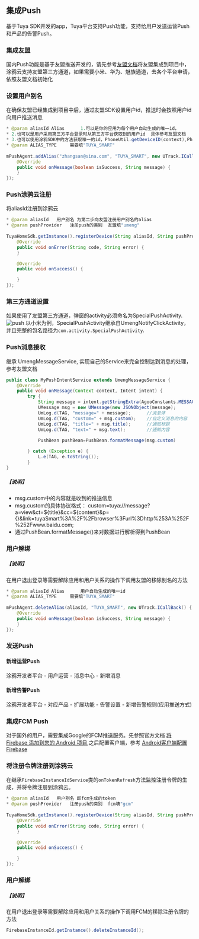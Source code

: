 ## 集成Push

基于Tuya SDK开发的app，Tuya平台支持Push功能，支持给用户发送运营Push和产品的告警Push。

### 集成友盟

国内Push功能是基于友盟推送开发的，请先参考[友盟文档](https://developer.umeng.com/docs/66632/detail/66744)将友盟集成到项目中，涂鸦云支持友盟第三方通道，如果需要小米、华为、魅族通道，去各个平台申请，依照友盟文档初始化

### 设置用户别名

在确保友盟已经集成到项目中后，通过友盟SDK设置用户id，推送时会按照用户id向用户推送消息

```java
* @param aliasId Alias		1.可以是你的应用为每个用户自动生成的唯一id，
* 2.也可以是用户采用第三方平台登录时从第三方平台获取到的用户id  具体参考友盟文档
* 3.也可以使用涂鸦SDK中的方法获取唯一的id，PhoneUtil.getDeviceID(context),PhoneUtil位于com.tuya.smart.android.common.utils包中
* @param ALIAS_TYPE		需要填"TUYA_SMART"
 
mPushAgent.addAlias("zhangsan@sina.com", "TUYA_SMART", new UTrack.ICallBack() {
    @Override
    public void onMessage(boolean isSuccess, String message) {
    }
});
```

### Push涂鸦云注册

将aliasId注册到涂鸦云

```java
* @param aliasId   用户别名 为第二步向友盟注册用户别名的alias
* @param pushProvider   注册push的类别  友盟填"umeng"
		
TuyaHomeSdk.getInstance().registerDevice(String aliasId, String pushProvider, new IResultCallback() {
    @Override
    public void onError(String code, String error) {
    }

    @Override
    public void onSuccess() {

    }
});
```

### 第三方通道设置

如果使用了友盟第三方通道，弹窗的activity必须命名为SpecialPushActivity.
![push](../../../../SDK%E6%96%87%E6%A1%A3/tuyasmart_home_android_sdk-master/TuyaSmartHomeSdkDemo/doc/images/push_mi.png)
以小米为例，SpecialPushActivity继承自UmengNotifyClickActivity，并且完整的包名路径为`com.activity.SpecialPushActivity`.

### Push消息接收

继承 UmengMessageService, 实现自己的Service来完全控制达到消息的处理，参考友盟文档

```java
public class MyPushIntentService extends UmengMessageService {
    @Override
    public void onMessage(Context context, Intent intent) {
        try {
            String message = intent.getStringExtra(AgooConstants.MESSAGE_BODY);
            UMessage msg = new UMessage(new JSONObject(message);
            UmLog.d(TAG, "message=" + message);      //消息体
            UmLog.d(TAG, "custom=" + msg.custom);    //自定义消息的内容
            UmLog.d(TAG, "title=" + msg.title);      //通知标题
            UmLog.d(TAG, "text=" + msg.text);        //通知内容
            
            PushBean pushBean=PushBean.formatMessage(msg.custom)

        } catch (Exception e) {
            L.e(TAG, e.toString());
        }
}
```

##### 【说明】

- msg.custom中的内容就是收到的推送信息
- msg.custom的具体协议格式：
	custom=tuya://message?a=view&ct=${title}&cc=${content}&p={}&link=tuyaSmart%3A%2F%2Fbrowser%3Furl%3Dhttp%253A%252F%252Fwww.baidu.com;
- 通过PushBean.formatMessage()来对数据进行解析得到PushBean

### 用户解绑

##### 【说明】

在用户退出登录等需要解除应用和用户关系的操作下调用友盟的移除别名的方法

```java
* @param aliasId Alias		用户自动生成的唯一id
* @param ALIAS_TYPE		需要填"TUYA_SMART"
 
mPushAgent.deleteAlias(aliasId, "TUYA_SMART", new UTrack.ICallBack() {
    @Override
    public void onMessage(boolean isSuccess, String message) {
    }
});
```

### 发送Push

#### 新增运营Push

涂鸦开发者平台 - 用户运营 - 消息中心 - 新增消息

#### 新增告警Push

涂鸦开发者平台 - 对应产品 - 扩展功能 - 告警设置 - 新增告警规则(应用推送方式)

### 集成FCM Push

对于国外的用户，需要集成Google的FCM推送服务。先参照官方文档 [将 Firebase 添加到您的 Android 项目](https://firebase.google.com/docs/android/setup?hl=zh-cn),之后配置客户端，参考 [Android客户端配置Firebase](https://firebase.google.com/docs/cloud-messaging/android/client?hl=zh-cn)

### 将注册令牌注册到涂鸦云

在继承`FirebaseInstanceIdService`类的`onTokenRefresh`方法监控注册令牌的生成，并将令牌注册到涂鸦云。

```java
* @param aliasId   用户别名 即fcm生成的token
* @param pushProvider   注册push的类别  fcm填"gcm"
		
TuyaHomeSdk.getInstance().registerDevice(String aliasId, String pushProvider, new IResultCallback() {
    @Override
    public void onError(String code, String error) {
    }

    @Override
    public void onSuccess() {

    }
});
```

### 用户解绑

##### 【说明】

在用户退出登录等需要解除应用和用户关系的操作下调用FCM的移除注册令牌的方法

```java
FirebaseInstanceId.getInstance().deleteInstanceId();
```

